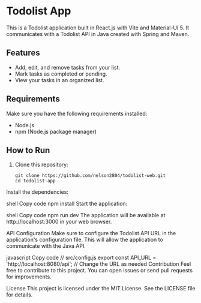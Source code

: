 # Todolist App

This is a Todolist application built in React.js with Vite and Material-UI 5. It communicates with a Todolist API in Java created with Spring and Maven.

## Features

- Add, edit, and remove tasks from your list.
- Mark tasks as completed or pending.
- View your tasks in an organized list.

## Requirements

Make sure you have the following requirements installed:

- Node.js
- npm (Node.js package manager)

## How to Run

1. Clone this repository:

   ```shell
   git clone https://github.com/nelson2804/todolist-web.git
   cd todolist-app
Install the dependencies:

shell
Copy code
npm install
Start the application:

shell
Copy code
npm run dev
The application will be available at http://localhost:3000 in your web browser.

API Configuration
Make sure to configure the Todolist API URL in the application's configuration file. This will allow the application to communicate with the Java API.

javascript
Copy code
// src/config.js
export const API_URL = 'http://localhost:8080/api'; // Change the URL as needed
Contribution
Feel free to contribute to this project. You can open issues or send pull requests for improvements.

License
This project is licensed under the MIT License. See the LICENSE file for details.